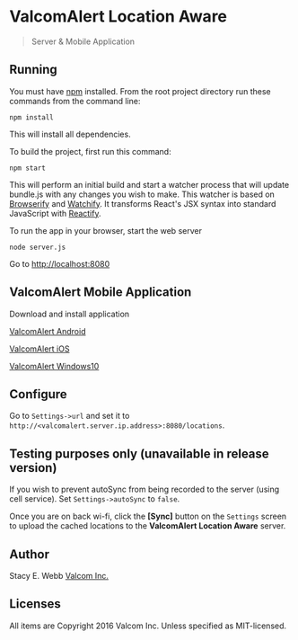 # ValcomAlert Location Aware

> Server & Mobile Application

## Running

You must have [npm](https://www.npmjs.org/) installed.
From the root project directory run these commands from the command line:

	npm install

This will install all dependencies.

To build the project, first run this command:

	npm start

This will perform an initial build and start a watcher process that will update bundle.js with any changes you wish to make.
This watcher is based on [Browserify](http://browserify.org/) and [Watchify](https://github.com/substack/watchify).
It transforms React's JSX syntax into standard JavaScript with [Reactify](https://github.com/andreypopp/reactify).

To run the app in your browser, start the web server

	node server.js

Go to [http://localhost:8080](http://localhost:8080)


## ValcomAlert Mobile Application

Download and install application

[ValcomAlert Android](https://play.google.com/store/apps/details?id=com.stacywebbgmail.com.valcomalert)

[ValcomAlert iOS](https://itunes.apple.com/us/app/valcomlocate/id969760781?mt=8)

[ValcomAlert Windows10](https://www.microsoft.com/en-us/store/apps/ValcomAlert)

## Configure
 
 Go to `Settings->url` and set it to `http://<valcomalert.server.ip.address>:8080/locations`.


## Testing purposes only (unavailable in release version)

If you wish to prevent autoSync from being recorded to the server (using cell service).
	Set `Settings->autoSync` to `false`.

Once you are on back wi-fi, click the **[Sync]** button on the `Settings` screen to upload the cached locations to the **ValcomAlert Location Aware** server.


## Author

 Stacy E. Webb
 [Valcom Inc.](http://valcom.com)

## Licenses
 
 All items are Copyright 2016 Valcom Inc.
 Unless specified as MIT-licensed.
